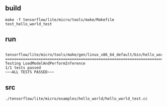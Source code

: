 # 

## build


```
make -f tensorflow/lite/micro/tools/make/Makefile test_hello_world_test

```


## run

```

tensorflow/lite/micro/tools/make/gen/linux_x86_64_default/bin/hello_world_test 
==============================================================================
Testing LoadModelAndPerformInference
1/1 tests passed
~~~ALL TESTS PASSED~~~
```

## src

```
./tensorflow/lite/micro/examples/hello_world/hello_world_test.cc



```
